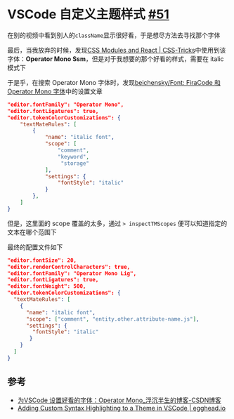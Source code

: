 # VSCode 自定义主题样式 [#51](https://github.com/vhxubo/blog/issues/51)

在别的视频中看到别人的`className`显示很好看，于是想尽方法去寻找那个字体

最后，当我放弃的时候，发现[CSS Modules and React | CSS-Tricks](https://css-tricks.com/css-modules-part-3-react/)中使用到该字体：**Operator Mono Ssm**，但是对于我想要的那个好看的样式，需要在 italic 模式下

于是乎，在搜索 Operator Mono 字体时，发现[beichensky/Font: FiraCode 和 Operator Mono 字体](https://github.com/beichensky/Font)中的设置文章

```json
"editor.fontFamily": "Operator Mono",
"editor.fontLigatures": true, 
"editor.tokenColorCustomizations": {
    "textMateRules": [
        {
            "name": "italic font",
            "scope": [
                "comment",
                "keyword",
                 "storage"
            ],
            "settings": {
                "fontStyle": "italic"
            }
        },
    ]
}
```

但是，这里面的 scope 覆盖的太多，通过 `> inspectTMScopes` 便可以知道指定的文本在哪个范围下

最终的配置文件如下

```json
"editor.fontSize": 20,
"editor.renderControlCharacters": true,
"editor.fontFamily": "Operator Mono Lig",
"editor.fontLigatures": true,
"editor.fontWeight": 500,
"editor.tokenColorCustomizations": {
  "textMateRules": [
    {
      "name": "italic font",
      "scope": ["comment", "entity.other.attribute-name.js"],
      "settings": {
        "fontStyle": "italic"
       }
    }
  ]
}
```


## 参考

- [为VSCode 设置好看的字体：Operator Mono_浮沉半生的博客-CSDN博客](https://blog.csdn.net/zgd826237710/article/details/94137781#_19)
- [Adding Custom Syntax Highlighting to a Theme in VSCode | egghead.io](https://egghead.io/lessons/vs-code-adding-custom-syntax-highlighting-to-a-theme-in-vscode)
